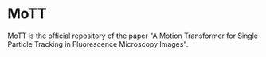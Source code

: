 # MoTT
MoTT is the official repository of the paper "A Motion Transformer for Single Particle Tracking in Fluorescence Microscopy Images".
